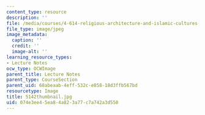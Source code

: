 ```yaml
---
content_type: resource
description: ''
file: /media/courses/4-614-religious-architecture-and-islamic-cultures-fall-2002/074e3ee45ea84a823a77c7a742a3d550_5142thumbnail.jpg
file_type: image/jpeg
image_metadata:
  caption: ''
  credit: ''
  image-alt: ''
learning_resource_types:
- Lecture Notes
ocw_type: OCWImage
parent_title: Lecture Notes
parent_type: CourseSection
parent_uid: 68abeaab-4eff-532c-e858-18d3ffb567bd
resourcetype: Image
title: 5142thumbnail.jpg
uid: 074e3ee4-5ea8-4a82-3a77-c7a742a3d550
---
```

